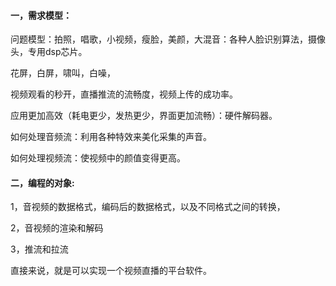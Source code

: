 #### 一，需求模型：

问题模型：拍照，唱歌，小视频，瘦脸，美颜，大混音：各种人脸识别算法，摄像头，专用dsp芯片。

花屏，白屏，啸叫，白噪，

视频观看的秒开，直播推流的流畅度，视频上传的成功率。

应用更加高效（耗电更少，发热更少，界面更加流畅）：硬件解码器。

如何处理音频流：利用各种特效来美化采集的声音。

如何处理视频流：使视频中的颜值变得更高。

#### 二，编程的对象:

1，音视频的数据格式，编码后的数据格式，以及不同格式之间的转换，

2，音视频的渲染和解码

3，推流和拉流



直接来说，就是可以实现一个视频直播的平台软件。
